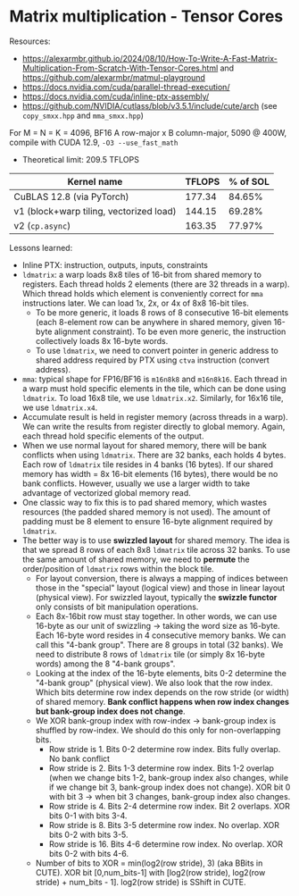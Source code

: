 # Matrix multiplication - Tensor Cores

Resources:
- https://alexarmbr.github.io/2024/08/10/How-To-Write-A-Fast-Matrix-Multiplication-From-Scratch-With-Tensor-Cores.html and https://github.com/alexarmbr/matmul-playground
- https://docs.nvidia.com/cuda/parallel-thread-execution/
- https://docs.nvidia.com/cuda/inline-ptx-assembly/
- https://github.com/NVIDIA/cutlass/blob/v3.5.1/include/cute/arch (see `copy_smxx.hpp` and `mma_smxx.hpp`)

For M = N = K = 4096, BF16 A row-major x B column-major, 5090 @ 400W, compile with CUDA 12.9, `-O3 --use_fast_math`
- Theoretical limit: 209.5 TFLOPS

Kernel name                             |  TFLOPS | % of SOL
----------------------------------------|---------|----------
CuBLAS 12.8 (via PyTorch)               |  177.34 |   84.65%
v1 (block+warp tiling, vectorized load) |  144.15 |   69.28%
v2 (`cp.async`)                         |  163.35 |   77.97%

Lessons learned:
- Inline PTX: instruction, outputs, inputs, constraints
- `ldmatrix`: a warp loads 8x8 tiles of 16-bit from shared memory to registers. Each thread holds 2 elements (there are 32 threads in a warp). Which thread holds which element is conveniently correct for `mma` instructions later. We can load 1x, 2x, or 4x of 8x8 16-bit tiles.
  - To be more generic, it loads 8 rows of 8 consecutive 16-bit elements (each 8-element row can be anywhere in shared memory, given 16-byte alignment constraint). To be even more generic, the instruction collectively loads 8x 16-byte words.
  - To use `ldmatrix`, we need to convert pointer in generic address to shared address required by PTX using `ctva` instruction (convert address).
- `mma`: typical shape for FP16/BF16 is `m16n8k8` and `m16n8k16`. Each thread in a warp must hold specific elements in the tile, which can be done using `ldmatrix`. To load 16x8 tile, we use `ldmatrix.x2`. Similarly, for 16x16 tile, we use `ldmatrix.x4`.
- Accumulate result is held in register memory (across threads in a warp). We can write the results from register directly to global memory. Again, each thread hold specific elements of the output.
- When we use normal layout for shared memory, there will be bank conflicts when using `ldmatrix`. There are 32 banks, each holds 4 bytes. Each row of `ldmatrix` tile resides in 4 banks (16 bytes). If our shared memory has width = 8x 16-bit elements (16 bytes), there would be no bank conflicts. However, usually we use a larger width to take advantage of vectorized global memory read.
- One classic way to fix this is to pad shared memory, which wastes resources (the padded shared memory is not used). The amount of padding must be 8 element to ensure 16-byte alignment required by `ldmatrix`.
- The better way is to use **swizzled layout** for shared memory. The idea is that we spread 8 rows of each 8x8 `ldmatrix` tile across 32 banks. To use the same amount of shared memory, we need to **permute** the order/position of `ldmatrix` rows within the block tile.
  - For layout conversion, there is always a mapping of indices between those in the "special" layout (logical view) and those in linear layout (physical view). For swizzled layout, typically the **swizzle functor** only consists of bit manipulation operations.
  - Each 8x-16bit row must stay together. In other words, we can use 16-byte as our unit of swizzling -> taking the word size as 16-byte. Each 16-byte word resides in 4 consecutive memory banks. We can call this "4-bank group". There are 8 groups in total (32 banks). We need to distribute 8 rows of `ldmatrix` tile (or simply 8x 16-byte words) among the 8 "4-bank groups".
  - Looking at the index of the 16-byte elements, bits 0-2 determine the "4-bank group" (physical view). We also look that the row index. Which bits determine row index depends on the row stride (or width) of shared memory. **Bank conflict happens when row index changes but bank-group index does not change**.
  - We XOR bank-group index with row-index -> bank-group index is shuffled by row-index. We should do this only for non-overlapping bits.
    - Row stride is 1. Bits 0-2 determine row index. Bits fully overlap. No bank conflict
    - Row stride is 2. Bits 1-3 determine row index. Bits 1-2 overlap (when we change bits 1-2, bank-group index also changes, while if we change bit 3, bank-group index does not change). XOR bit 0 with bit 3 -> when bit 3 changes, bank-group index also changes.
    - Row stride is 4. Bits 2-4 determine row index. Bit 2 overlaps. XOR bits 0-1 with bits 3-4.
    - Row stride is 8. Bits 3-5 determine row index. No overlap. XOR bits 0-2 with bits 3-5.
    - Row stride is 16. Bits 4-6 determine row index. No overlap. XOR bits 0-2 with bits 4-6.
  - Number of bits to XOR = min(log2(row stride), 3) (aka BBits in CUTE). XOR bit [0,num_bits-1] with [log2(row stride), log2(row stride) + num_bits - 1]. log2(row stride) is SShift in CUTE.
